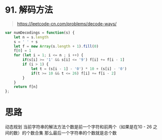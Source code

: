 # 91. 解码方法


> https://leetcode-cn.com/problems/decode-ways/

```js
var numDecodings = function(s) {
    let n = s.length
    s = ' ' + s
    let f = new Array(s.length + 1).fill(0)
    f[0] = 1
    for (let i = 1; i <= n ; i ++) {
        if(s[i] >= '1' && s[i] <= '9') f[i] += f[i - 1]
        if (i > 1) {
            let t = (s[i - 1] - '0') * 10 + (s[i] - '0')
            if(t >= 10 && t <= 26) f[i] += f[i - 2]
        }
    }
    return f[n]
};
```

# 思路
动态规划
当前字符串的解法方法个数是前一个字符和前两个（如果是在10 - 26 之间的数）的个数合集
那么最后一个字符串的个数就是总个数